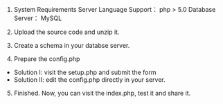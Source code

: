 1. System Requirements
Server Language Support： php > 5.0
Database Server： MySQL

2. Upload the source code and unzip it.

3. Create a schema in your databse server.

4. Prepare the config.php
* Solution I: visit the setup.php and submit the form
* Solution II: edit the config.php directly in your server.

5. Finished. Now, you can visit the index.php, test it and share it.
